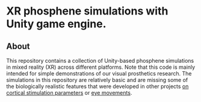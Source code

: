 # XR phosphene simulations with Unity game engine.

## About
This repository contains a collection of Unity-based phosphene simulations in mixed reality (XR) across different platforms. Note that this code is mainly intended for simple demonstrations of our visual prosthetics research. The simulations in this repository are relatively basic and are missing some of the biologically realistic features that were developed in other projects [on cortical stimulation parameters](https://github.com/neuralcodinglab/dynaphos) or [eye movements](https://github.com/neuralcodinglab/SPVGaze). 

